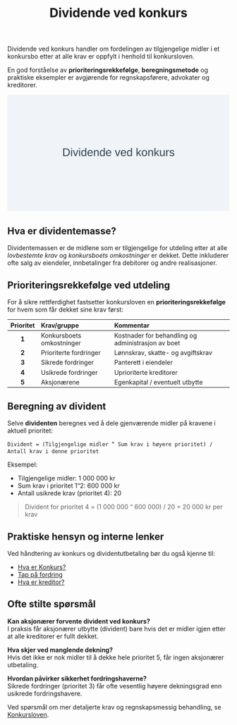 ﻿---
title: "Dividende ved konkurs"
seoTitle: "Dividende ved konkurs"
description: 'Dividende ved konkurs handler om fordelingen av tilgjengelige midler i et konkursbo etter at alle krav er oppfylt i henhold til konkursloven.'
---

Dividende ved konkurs handler om fordelingen av tilgjengelige midler i et konkursbo etter at alle krav er oppfylt i henhold til konkursloven.

En god forståelse av **prioriteringsrekkefølge**, **beregningsmetode** og praktiske eksempler er avgjørende for regnskapsførere, advokater og kreditorer.

![Dividende ved konkurs](dividende-ved-konkurs-image.svg)

## Hva er dividentemasse?

Dividentemassen er de midlene som er tilgjengelige for utdeling etter at alle *lovbestemte krav* og *konkursboets omkostninger* er dekket. Dette inkluderer ofte salg av eiendeler, innbetalinger fra debitorer og andre realisasjoner.

## Prioriteringsrekkefølge ved utdeling

For å sikre rettferdighet fastsetter konkursloven en **prioriteringsrekkefølge** for hvem som får dekket sine krav først:

| Prioritet | Krav/gruppe                | Kommentar                                         |
|:---------:|:---------------------------|:---------------------------------------------------|
| **1**     | Konkursboets omkostninger  | Kostnader for behandling og administrasjon av boet |
| **2**     | Prioriterte fordringer     | Lønnskrav, skatte- og avgiftskrav                 |
| **3**     | Sikrede fordringer         | Panterett i eiendeler                             |
| **4**     | Usikrede fordringer        | Uprioriterte kreditorer                           |
| **5**     | Aksjonærene                | Egenkapital / eventuelt utbytte                   |

## Beregning av divident

Selve **dividenten** beregnes ved å dele gjenværende midler på kravene i aktuell prioritet:

```text
Divident = (Tilgjengelige midler “ Sum krav i høyere prioritet) / Antall krav i denne prioritet
```

Eksempel:
* Tilgjengelige midler: 1 000 000 kr
* Sum krav i prioritet 1“2: 600 000 kr
* Antall usikrede krav (prioritet 4): 20

> Divident for prioritet 4 = (1 000 000 “ 600 000) / 20 = 20 000 kr per krav

## Praktiske hensyn og interne lenker

Ved håndtering av konkurs og dividentutbetaling bør du også kjenne til:

* [Hva er Konkurs?](/blogs/regnskap/konkurs "Hva er Konkurs? Juridiske og regnskapsmessige konsekvenser")
* [Tap på fordring](/blogs/regnskap/tap-pa-fordring "Tap på fordring i regnskap og konkurs")
* [Hva er kreditor?](/blogs/regnskap/hva-er-kreditor "Hva er Kreditor? Roller og rettigheter")

## Ofte stilte spørsmål

**Kan aksjonærer forvente divident ved konkurs?**  
I praksis får aksjonærer utbytte (divident) bare hvis det er midler igjen etter at alle kreditorer er fullt dekket.

**Hva skjer ved manglende dekning?**  
Hvis det ikke er nok midler til å dekke hele prioritet 5, får ingen aksjonærer utbetaling.

**Hvordan påvirker sikkerhet fordringshaverne?**  
Sikrede fordringer (prioritet 3) får ofte vesentlig høyere dekningsgrad enn usikrede fordringshavere.

Ved spørsmål om mer detaljerte krav og regnskapsmessig behandling, se [Konkursloven](/blogs/regnskap/hva-er-konkursloven "Hva er Konkursloven? Oversikt og viktige bestemmelser").












